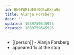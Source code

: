 ```yaml
---
id: BW0FQR1dE8f0QlwEXsa9d
title: Alanja Forsberg
desc: ''
updated: 1639759645926
created: 1639759645926
---
```



- [[person]] - Alanja Forsberg
- appeared 1x at the stoa
